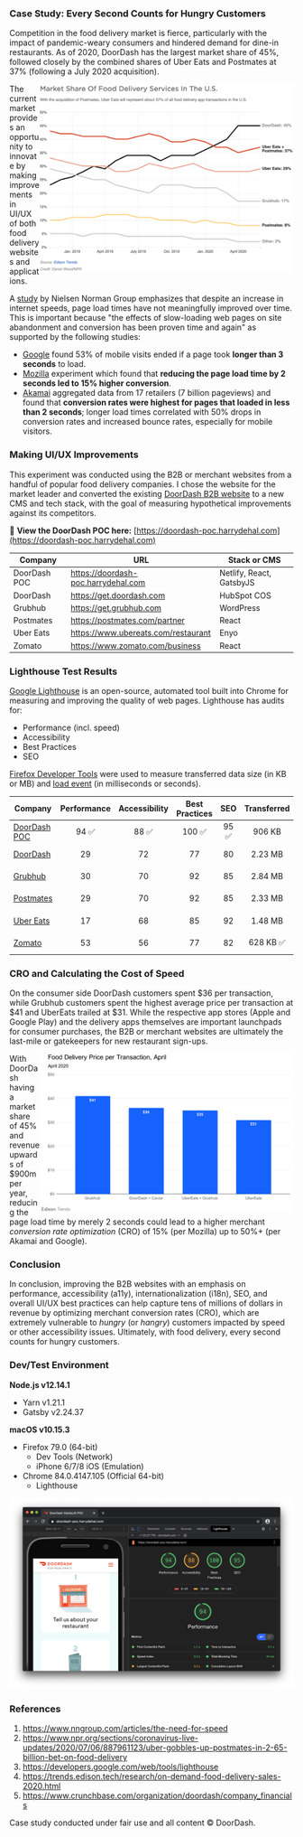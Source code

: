 ### Case Study: Every Second Counts for Hungry Customers
Competition in the food delivery market is fierce, particularly with the impact of pandemic-weary consumers and hindered demand for dine-in restaurants. As of 2020, DoorDash has the largest market share of 45%, followed closely by the combined shares of Uber Eats and Postmates at 37% (following a July 2020 acquisition).

<img align="right" width="450" src="https://raw.githubusercontent.com/hdehal/doordash-poc/master/static/edison_npr_marketshare.png">

The current market provides an opportunity to innovate by making improvements in UI/UX of both food delivery websites and applications.

A [study](https://www.nngroup.com/articles/the-need-for-speed) by Nielsen Norman Group emphasizes that despite an increase in internet speeds, page load times have not meaningfully improved over time. This is important because "the effects of slow-loading web pages on site abandonment and conversion has been proven time and again" as supported by the following studies:

- [Google](https://www.thinkwithgoogle.com/marketing-resources/data-measurement/mobile-page-speed-new-industry-benchmarks/) found 53% of mobile visits ended if a page took **longer than 3 seconds** to load.
- [Mozilla](https://blog.mozilla.org/metrics/2010/04/05/firefox-page-load-speed-part-ii/) experiment which found that **reducing the page load time by 2 seconds led to 15% higher conversion**.
- [Akamai](https://www.akamai.com/us/en/multimedia/documents/report/akamai-state-of-online-retail-performance-2017-holiday.pdf) aggregated data from 17 retailers (7 billion pageviews) and found that **conversion rates were highest for pages that loaded in less than 2 seconds**; longer load times correlated with 50% drops in conversion rates and increased bounce rates, especially for mobile visitors.

### Making UI/UX Improvements
This experiment was conducted using the B2B or merchant websites from a handful of popular food delivery companies. I chose the website for the market leader and converted the existing [DoorDash B2B website](https://get.doordash.com) to a new CMS and tech stack, with the goal of measuring hypothetical improvements against its competitors.

:link: **View the DoorDash POC here:** [https://doordash-poc.harrydehal.com](https://doordash-poc.harrydehal.com)


| Company      | URL                                 | Stack or CMS             |
|--------------|-------------------------------------|--------------------------|
| DoorDash POC | https://doordash-poc.harrydehal.com | Netlify, React, GatsbyJS |
| DoorDash     | https://get.doordash.com            | HubSpot COS              |
| Grubhub      | https://get.grubhub.com             | WordPress                |
| Postmates    | https://postmates.com/partner       | React                    |
| Uber Eats    | https://www.ubereats.com/restaurant | Enyo                     |
| Zomato       | https://www.zomato.com/business     | React                    |

### Lighthouse Test Results

[Google Lighthouse](https://developers.google.com/web/tools/lighthouse) is an open-source, automated tool built into Chrome for measuring and improving the quality of web pages. Lighthouse has audits for:

- Performance (incl. speed)
- Accessibility
- Best Practices
- SEO

[Firefox Developer Tools](https://developer.mozilla.org/en-US/docs/Tools) were used to measure transferred data size (in KB or MB) and [load event](https://developer.mozilla.org/en-US/docs/Tools/Network_Monitor/request_list) (in milliseconds or seconds).

| Company                                             |      Performance      |     Accessibility     |     Best Practices     |          SEO          |        Transferred        |          Load Event         |
|-----------------------------------------------------|:---------------------:|:---------------------:|:----------------------:|:---------------------:|:-------------------------:|:---------------------------:|
| [DoorDash POC](https://doordash-poc.harrydehal.com) | 94 :white_check_mark: | 88 :white_check_mark: | 100 :white_check_mark: | 95 :white_check_mark: |           906 KB          | 0.454 ms :white_check_mark: |
| [DoorDash](https://get.doordash.com)                |           29          |           72          |           77           |           80          |          2.23 MB          |           4.354 s           |
| [Grubhub](https://get.grubhub.com)                  |           30          |           70          |           92           |           85          |          2.84 MB          |           2.742 s           |
| [Postmates](https://postmates.com/partner)          |           29          |           70          |           92           |           85          |          2.33 MB          |           1.446 s           |
| [Uber Eats](https://www.ubereats.com/restaurant)    |           17          |           68          |           85           |           92          |          1.48 MB          |           1.580 s           |
| [Zomato](https://www.zomato.com/business)           |           53          |           56          |           77           |           82          | 628 KB :white_check_mark: |           1.191 s           |

### CRO and Calculating the Cost of Speed
On the consumer side DoorDash customers spent $36 per transaction, while Grubhub customers spent the highest average price per transaction at $41 and UberEats trailed at $31. While the respective app stores (Apple and Google Play) and the delivery apps themselves are important launchpads for consumer purchases, the B2B or merchant websites are ultimately the last-mile or gatekeepers for new restaurant sign-ups.

<img align="right" width="450" src="https://raw.githubusercontent.com/hdehal/doordash-poc/master/static/edison_prices.png">

With DoorDash having a market share of 45% and revenue upwards of $900m per year, reducing the page load time by merely 2 seconds could lead to a higher merchant *conversion rate optimization* (CRO) of 15% (per Mozilla) up to 50%+ (per Akamai and Google).

### Conclusion

In conclusion, improving the B2B websites with an emphasis on performance, accessibility (a11y), internationalization (i18n), SEO, and overall UI/UX best practices can help capture tens of millions of dollars in revenue by optimizing merchant conversion rates (CRO), which are extremely vulnerable to *hungry* (or *hangry*) customers impacted by speed or other accessibility issues. Ultimately, with food delivery, every second counts for hungry customers.

### Dev/Test Environment
**Node.js v12.14.1**
- Yarn v1.21.1
- Gatsby v2.24.37

**macOS v10.15.3**
- Firefox 79.0 (64-bit)
  - Dev Tools (Network)
  - iPhone 6/7/8 iOS (Emulation)
- Chrome 84.0.4147.105 (Official 64-bit)
  - Lighthouse

[<img src="https://raw.githubusercontent.com/hdehal/doordash-poc/master/static/app_screenshot.png">](https://doordash-poc.harrydehal.com)
### References
1. https://www.nngroup.com/articles/the-need-for-speed
2. https://www.npr.org/sections/coronavirus-live-updates/2020/07/06/887961123/uber-gobbles-up-postmates-in-2-65-billion-bet-on-food-delivery
3. https://developers.google.com/web/tools/lighthouse
4. https://trends.edison.tech/research/on-demand-food-delivery-sales-2020.html
5. https://www.crunchbase.com/organization/doordash/company_financials

Case study conducted under fair use and all content © DoorDash.